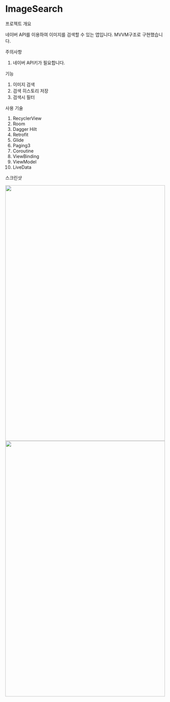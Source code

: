 # ImageSearch

프로젝트 개요

네이버 API를 이용하여 이미지를 검색할 수 있는 앱입니다.
MVVM구조로 구현했습니다.

주의사항
1. 네이버 API키가 필요합니다.

기능
1. 이미지 검색
2. 검색 히스토리 저장
3. 검색시 필터

사용 기술
1. RecyclerView
2. Room
3. Dagger Hilt
4. Retrofit
5. Glide
6. Paging3
7. Coroutine
8. ViewBinding
9. ViewModel
10. LiveData

스크린샷

<img src="https://user-images.githubusercontent.com/52645793/118617062-3e042500-b7fd-11eb-887d-81dbf08b8ed5.jpg" width="500" height="800">
<img src="https://user-images.githubusercontent.com/52645793/118617067-3f355200-b7fd-11eb-8ac0-7082c9dfe21c.jpg" width="500" height="800">
